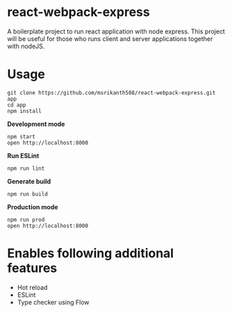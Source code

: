 # react-webpack-express
A boilerplate project to run react application with node express. This project will be useful for those who runs client and server applications together with nodeJS.

# Usage
```
git clone https://github.com/msrikanth508/react-webpack-express.git app
cd app
npm install
```
**Development mode**
```
npm start
open http://localhost:8000
```
**Run ESLint**
```
npm run lint
```
**Generate build**
```
npm run build
```
**Production mode**
```
npm run prod
open http://localhost:8000
```

# Enables following additional features
* Hot reload
* ESLint
* Type checker using Flow